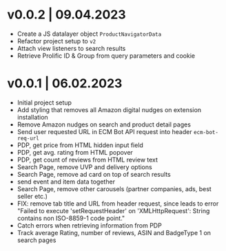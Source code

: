 # v0.0.2 | 09.04.2023
* Create a JS datalayer object `ProductNavigatorData`
* Refactor project setup to `v2`
* Attach view listeners to search results
* Retrieve Prolific ID & Group from query parameters and cookie

# v0.0.1 | 06.02.2023
* Initial project setup
* Add styling that removes all Amazon digital nudges on extension installation 
* Remove Amazon nudges on search and product detail pages
* Send user requested URL in ECM Bot API request into header `ecm-bot-req-url`
* PDP, get price from HTML hidden input field
* PDP, get avg. rating from HTML popover 
* PDP, get count of reviews from HTML review text
* Search Page, remove UVP and delivery options
* Search Page, remove ad card on top of search results
* send event and item data together
* Search Page, remove other carousels (partner companies, ads, best seller etc.)
* FIX: remove tab title and URL from header request, since leads to error "Failed to execute 'setRequestHeader' on 'XMLHttpRequest': String contains non ISO-8859-1 code point."
* Catch errors when retrieving information from PDP
* Track average Rating, number of reviews, ASIN and BadgeType 1 on search pages